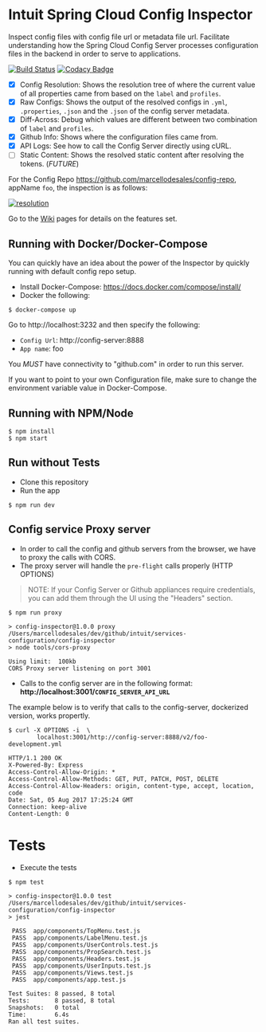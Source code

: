 # Intuit Spring Cloud Config Inspector

Inspect config files with config file url or metadata file url. Facilitate understanding how the Spring Cloud Config Server processes
configuration files in the backend in order to serve to applications.

[![Build Status](https://travis-ci.org/intuit/intuit-spring-cloud-config-inspector.svg?branch=master)](https://travis-ci.org/intuit/spring-cloud-config-inspector) [![Codacy Badge](https://api.codacy.com/project/badge/Grade/2445078b4d3941558dbc2359112fa5a1)](https://www.codacy.com/app/marcellodesales/intuit-spring-cloud-config-inspector?utm_source=github.com&amp;utm_medium=referral&amp;utm_content=intuit/intuit-spring-cloud-config-inspector&amp;utm_campaign=Badge_Grade) 

* [x] Config Resolution: Shows the resolution tree of where the current value of all properties came from based on the `label` and `profiles`.
* [x] Raw Configs: Shows the output of the resolved configs in `.yml`, `.properties`, `.json` and the `.json` of the config server metadata.
* [x] Diff-Across: Debug which values are different between two combination of `label` and `profiles`.
* [x] Github Info: Shows where the configuration files came from.
* [x] API Logs: See how to call the Config Server directly using cURL.
* [ ] Static Content: Shows the resolved static content after resolving the tokens. (*FUTURE*)

For the Config Repo https://github.com/marcellodesales/config-repo, appName `foo`, the inspection is as follows:

[![resolution](https://intuit.github.io/intuit-spring-cloud-config-inspector/images/spring-cloud-config-inspector-resolution.png "Intuit Spring Cloud Config Inspector")](https://github.com/intuit/intuit-spring-cloud-config-inspector/wiki)

Go to the [Wiki](https://github.com/intuit/intuit-spring-cloud-config-inspector/wiki) pages for details on the features set.

## Running with Docker/Docker-Compose

You can quickly have an idea about the power of the Inspector by quickly running with default config repo setup.

* Install Docker-Compose: https://docs.docker.com/compose/install/
* Docker the following:

```
$ docker-compose up
```

Go to http://localhost:3232 and then specify the following:

* `Config Url`: http://config-server:8888
* `App name`: foo

You *MUST* have connectivity to "github.com" in order to run this server.

If you want to point to your own Configuration file, make sure to change
the environment variable value in Docker-Compose.

## Running with NPM/Node

```
$ npm install
$ npm start
```

## Run without Tests

* Clone this repository
* Run the app

```
$ npm run dev
```

## Config service Proxy server

* In order to call the config and github servers from the browser, we have to proxy the calls with CORS.
* The proxy server will handle the `pre-flight` calls properly (HTTP OPTIONS)

> NOTE: If your Config Server or Github appliances require credentials, you can add them through the 
> UI using the "Headers" section. 

```
$ npm run proxy

> config-inspector@1.0.0 proxy /Users/marcellodesales/dev/github/intuit/services-configuration/config-inspector
> node tools/cors-proxy

Using limit:  100kb
CORS Proxy server listening on port 3001
```

* Calls to the config server are in the following format: **http://localhost:3001/`CONFIG_SERVER_API_URL`**

The example below is to verify that calls to the config-server, dockerized version, works propertly.

```
$ curl -X OPTIONS -i  \
        localhost:3001/http://config-server:8888/v2/foo-development.yml

HTTP/1.1 200 OK
X-Powered-By: Express
Access-Control-Allow-Origin: *
Access-Control-Allow-Methods: GET, PUT, PATCH, POST, DELETE
Access-Control-Allow-Headers: origin, content-type, accept, location, code
Date: Sat, 05 Aug 2017 17:25:24 GMT
Connection: keep-alive
Content-Length: 0
```

# Tests

* Execute the tests

```
$ npm test

> config-inspector@1.0.0 test /Users/marcellodesales/dev/github/intuit/services-configuration/config-inspector
> jest

 PASS  app/components/TopMenu.test.js
 PASS  app/components/LabelMenu.test.js
 PASS  app/components/UserControls.test.js
 PASS  app/components/PropSearch.test.js
 PASS  app/components/Headers.test.js
 PASS  app/components/UserInputs.test.js
 PASS  app/components/Views.test.js
 PASS  app/components/app.test.js

Test Suites: 8 passed, 8 total
Tests:       8 passed, 8 total
Snapshots:   0 total
Time:        6.4s
Ran all test suites.
```
